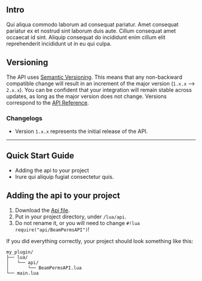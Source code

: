 ## Intro
Qui aliqua commodo laborum ad consequat pariatur. Amet consequat pariatur ex et nostrud sint laborum duis aute. Cillum consequat amet occaecat id sint. Aliquip consequat do incididunt enim cillum elit reprehenderit incididunt ut in eu qui culpa.

## Versioning
The API uses [Semantic Versioning](https://semver.org). This means that any non-backward compatible change will result in an increment of the major version (`1.x.x` --> `2.x.x`). You can be confident that your integration will remain stable across updates, as long as the major version does not change.
Versions correspond to the [API Reference](reference/index.md).

### Changelogs
* Version `1.x.x` represents the initial release of the API.

---

## Quick Start Guide
* Adding the api to your project
* Irure qui aliquip fugiat consectetur quis.

## Adding the api to your project
1. Download the [Api file]().
2. Put in your project directory, under `/lua/api`.
3. Do not rename it, or you will need to change `#!lua require("api/BeamPermsAPI")`!


If you did everything correctly, your project should look something like this:
```hl_lines="2-3"
my_plugin/
├── lua/
│   └── api/
│       └── BeamPermsAPI.lua
└── main.lua
```
